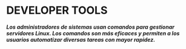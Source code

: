 # DEVELOPER TOOLS

***Los administradores de sistemas usan comandos para gestionar servidores Linux. Los comandos son más eficaces y permiten a los usuarios automatizar diversas tareas con mayor rapidez.***
